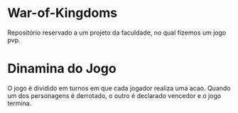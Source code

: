# War-of-Kingdoms
Repositório reservado a um projeto da faculdade, no qual fizemos um jogo pvp.

# Dinamina do Jogo

O jogo é dividido em turnos em que cada jogador realiza uma acao. 
Quando um dos personagens é derrotado, o outro é declarado vencedor
e o jogo termina.